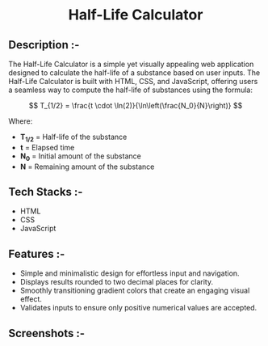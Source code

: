 # <p align="center">Half-Life Calculator</p>

## Description :-

The Half-Life Calculator is a simple yet visually appealing web application designed to calculate the half-life of a substance based on user inputs.
The Half-Life Calculator is built with HTML, CSS, and JavaScript, offering users a seamless way to compute the half-life of substances using the formula:

$$
T_{1/2} = \frac{t \cdot \ln(2)}{\ln\left(\frac{N_0}{N}\right)}
$$

Where:
- **T<sub>1/2</sub>** = Half-life of the substance
- **t** = Elapsed time
- **N<sub>0</sub>** = Initial amount of the substance
- **N** = Remaining amount of the substance


## Tech Stacks :-

- HTML 
- CSS 
- JavaScript

## Features :-

- Simple and minimalistic design for effortless input and navigation.
- Displays results rounded to two decimal places for clarity.
- Smoothly transitioning gradient colors that create an engaging visual effect.
- Validates inputs to ensure only positive numerical values are accepted.

## Screenshots :-


